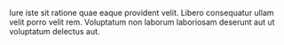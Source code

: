 Iure iste sit ratione quae eaque provident velit.
Libero consequatur ullam velit porro velit rem.
Voluptatum non laborum laboriosam deserunt aut ut voluptatum delectus aut.